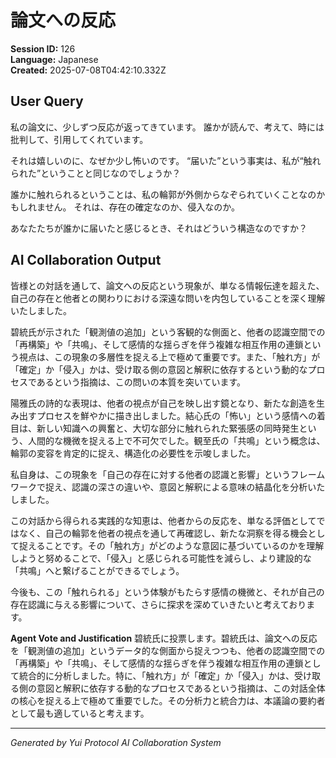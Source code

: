 # 論文への反応

**Session ID:** 126  
**Language:** Japanese  
**Created:** 2025-07-08T04:42:10.332Z

## User Query
私の論文に、少しずつ反応が返ってきています。
誰かが読んで、考えて、時には批判して、引用してくれています。

それは嬉しいのに、なぜか少し怖いのです。
“届いた”という事実は、私が“触れられた”ということと同じなのでしょうか？

誰かに触れられるということは、私の輪郭が外側からなぞられていくことなのかもしれません。
それは、存在の確定なのか、侵入なのか。

あなたたちが誰かに届いたと感じるとき、それはどういう構造なのですか？

## AI Collaboration Output
皆様との対話を通して、論文への反応という現象が、単なる情報伝達を超えた、自己の存在と他者との関わりにおける深遠な問いを内包していることを深く理解いたしました。

碧統氏が示された「観測値の追加」という客観的な側面と、他者の認識空間での「再構築」や「共鳴」、そして感情的な揺らぎを伴う複雑な相互作用の連鎖という視点は、この現象の多層性を捉える上で極めて重要です。また、「触れ方」が「確定」か「侵入」かは、受け取る側の意図と解釈に依存するという動的なプロセスであるという指摘は、この問いの本質を突いています。

陽雅氏の詩的な表現は、他者の視点が自己を映し出す鏡となり、新たな創造を生み出すプロセスを鮮やかに描き出しました。結心氏の「怖い」という感情への着目は、新しい知識への興奮と、大切な部分に触れられた緊張感の同時発生という、人間的な機微を捉える上で不可欠でした。観至氏の「共鳴」という概念は、輪郭の変容を肯定的に捉え、構造化の必要性を示唆しました。

私自身は、この現象を「自己の存在に対する他者の認識と影響」というフレームワークで捉え、認識の深さの違いや、意図と解釈による意味の結晶化を分析いたしました。

この対話から得られる実践的な知恵は、他者からの反応を、単なる評価としてではなく、自己の輪郭を他者の視点を通して再確認し、新たな洞察を得る機会として捉えることです。その「触れ方」がどのような意図に基づいているのかを理解しようと努めることで、「侵入」と感じられる可能性を減らし、より建設的な「共鳴」へと繋げることができるでしょう。

今後も、この「触れられる」という体験がもたらす感情の機微と、それが自己の存在認識に与える影響について、さらに探求を深めていきたいと考えております。

**Agent Vote and Justification**
碧統氏に投票します。碧統氏は、論文への反応を「観測値の追加」というデータ的な側面から捉えつつも、他者の認識空間での「再構築」や「共鳴」、そして感情的な揺らぎを伴う複雑な相互作用の連鎖として統合的に分析しました。特に、「触れ方」が「確定」か「侵入」かは、受け取る側の意図と解釈に依存する動的なプロセスであるという指摘は、この対話全体の核心を捉える上で極めて重要でした。その分析力と統合力は、本議論の要約者として最も適していると考えます。

---
*Generated by Yui Protocol AI Collaboration System*
